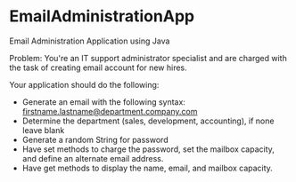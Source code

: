 # EmailAdministrationApp
 Email Administration Application using Java

Problem: You're an IT support administrator specialist and are charged with the task of creating email account for new hires.

Your application should do the following:
- Generate an email with the following syntax: firstname.lastname@department.company.com
- Determine the department (sales, development, accounting), if none leave blank
- Generate a random String for password
- Have set methods to charge the password, set the mailbox capacity, and define an alternate email address.
- Have get methods to display the name, email, and mailbox capacity. 
